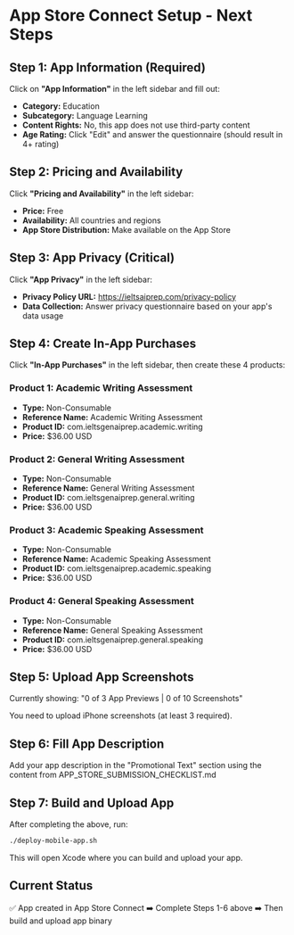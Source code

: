 # App Store Connect Setup - Next Steps

## Step 1: App Information (Required)
Click on **"App Information"** in the left sidebar and fill out:

- **Category:** Education
- **Subcategory:** Language Learning  
- **Content Rights:** No, this app does not use third-party content
- **Age Rating:** Click "Edit" and answer the questionnaire (should result in 4+ rating)

## Step 2: Pricing and Availability
Click **"Pricing and Availability"** in the left sidebar:

- **Price:** Free
- **Availability:** All countries and regions
- **App Store Distribution:** Make available on the App Store

## Step 3: App Privacy (Critical)
Click **"App Privacy"** in the left sidebar:

- **Privacy Policy URL:** https://ieltsaiprep.com/privacy-policy
- **Data Collection:** Answer privacy questionnaire based on your app's data usage

## Step 4: Create In-App Purchases
Click **"In-App Purchases"** in the left sidebar, then create these 4 products:

### Product 1: Academic Writing Assessment
- **Type:** Non-Consumable
- **Reference Name:** Academic Writing Assessment
- **Product ID:** com.ieltsgenaiprep.academic.writing
- **Price:** $36.00 USD

### Product 2: General Writing Assessment  
- **Type:** Non-Consumable
- **Reference Name:** General Writing Assessment
- **Product ID:** com.ieltsgenaiprep.general.writing
- **Price:** $36.00 USD

### Product 3: Academic Speaking Assessment
- **Type:** Non-Consumable
- **Reference Name:** Academic Speaking Assessment
- **Product ID:** com.ieltsgenaiprep.academic.speaking
- **Price:** $36.00 USD

### Product 4: General Speaking Assessment
- **Type:** Non-Consumable
- **Reference Name:** General Speaking Assessment
- **Product ID:** com.ieltsgenaiprep.general.speaking
- **Price:** $36.00 USD

## Step 5: Upload App Screenshots
Currently showing: "0 of 3 App Previews | 0 of 10 Screenshots"

You need to upload iPhone screenshots (at least 3 required).

## Step 6: Fill App Description
Add your app description in the "Promotional Text" section using the content from APP_STORE_SUBMISSION_CHECKLIST.md

## Step 7: Build and Upload App
After completing the above, run:
```bash
./deploy-mobile-app.sh
```

This will open Xcode where you can build and upload your app.

## Current Status
✅ App created in App Store Connect
➡️ Complete Steps 1-6 above
➡️ Then build and upload app binary